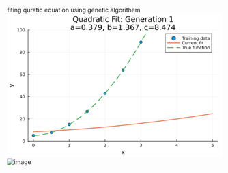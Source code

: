 fiting quratic equation using genetic algorithem 
![image](https://github.com/ayaan-momin/curvefitting/blob/main/plot.gif)
![image](https://github.com/user-attachments/assets/bca81f69-7462-492a-8b6c-3d949fbf3acd)
